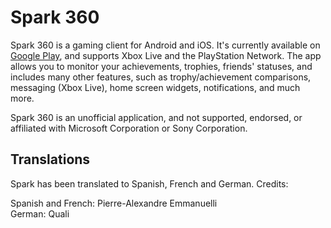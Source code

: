 Spark 360
=========

Spark 360 is a gaming client for Android and iOS. It's currently available on [Google Play](https://play.google.com/store/apps/details?id=com.akop.bach), and supports Xbox Live and the PlayStation Network. The app allows you to monitor your achievements, trophies, friends' statuses, and includes many other features, such as trophy/achievement comparisons, messaging (Xbox Live), home screen widgets, notifications, and much more.

Spark 360 is an unofficial application, and not supported, endorsed, or affiliated with Microsoft Corporation or Sony Corporation.

Translations
------------

Spark has been translated to Spanish, French and German. Credits:

Spanish and French: Pierre-Alexandre Emmanuelli  
German: Quali
